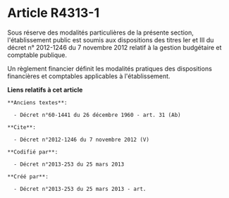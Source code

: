# Article R4313-1

Sous réserve des modalités particulières de la présente section, l'établissement public est soumis aux dispositions des
titres Ier et III du décret n° 2012-1246 du 7 novembre 2012 relatif à la gestion budgétaire et comptable publique. 

Un règlement financier définit les modalités pratiques des dispositions financières et comptables applicables à
l'établissement.

**Liens relatifs à cet article**

	**Anciens textes**:

	  - Décret n°60-1441 du 26 décembre 1960 - art. 31 (Ab)

	**Cite**:

	  - Décret n°2012-1246 du 7 novembre 2012 (V)

	**Codifié par**:

	  - Décret n°2013-253 du 25 mars 2013

	**Créé par**:

	  - Décret n°2013-253 du 25 mars 2013 - art.
